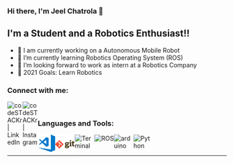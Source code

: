 ### Hi there, I'm Jeel Chatrola 👋


## I'm a Student and a Robotics Enthusiast!!

- 🔭 I am currently working on a Autonomous Mobile Robot
- 🌱 I’m currently learning Robotics Operating System (ROS)
- 👯 I’m looking forward to work as intern at a Robotics Company
- 🥅 2021 Goals: Learn Robotics

### Connect with me:
[<img align="left" alt="codeSTACKr | LinkedIn" width="35px" src="https://cdn.jsdelivr.net/npm/simple-icons@v3/icons/linkedin.svg" />][linkedin]
[<img align="left" alt="codeSTACKr | Instagram" width="35px" src="https://cdn.jsdelivr.net/npm/simple-icons@v3/icons/instagram.svg" />][instagram]

<br />


### Languages and Tools:

[<img align="left" alt="Visual Studio Code" width="40px" src="https://raw.githubusercontent.com/github/explore/80688e429a7d4ef2fca1e82350fe8e3517d3494d/topics/visual-studio-code/visual-studio-code.png" />][vs-code]

[<img align="left" alt="Git" width="45px" src="https://raw.githubusercontent.com/github/explore/80688e429a7d4ef2fca1e82350fe8e3517d3494d/topics/git/git.png" />][Github]
[<img align="left" alt="Terminal" width="45px" src="https://cdn.jsdelivr.net/npm/simple-icons@3.13.0/icons/gnubash.svg" />][bash]
[<img align="left" alt="ROS" width="45px" src="https://www.worksonarm.com/wp-content/uploads/2017/09/ROS-Logo-.png" />][ROS]
[<img align="left" alt="arduino" width="45px" src="https://cdn.jsdelivr.net/npm/simple-icons@3.13.0/icons/arduino.svg" />][arduino]
[<img align="left" alt="Python" width="40px" src="https://upload.wikimedia.org/wikipedia/commons/c/c3/Python-logo-notext.svg" />][python]
<br />
<br />

***

[instagram]: https://instagram.com/jeel_chatrola
[linkedin]: https://www.linkedin.com/in/jeel-chatrola-5110141b9/
[Github]: https://github.com/JeelChatrola
[ROS]: https://www.ros.org/install/
[vs-code]: https://code.visualstudio.com/
[python]: https://www.python.org/
[arduino]: https://www.arduino.cc/
[bash]: https://en.wikipedia.org/wiki/Bash_(Unix_shell)

